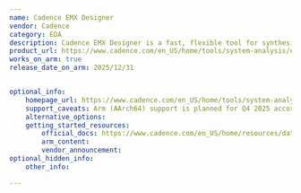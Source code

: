 ```yaml
---
name: Cadence EMX Designer
vendor: Cadence
category: EDA
description: Cadence EMX Designer is a fast, flexible tool for synthesizing and optimizing passive components, generating accurate, DRC-clean PCells for inductors, transformers, and other devices at technology nodes down to 3nm, using EMX’s proven 3D planar solver.
product_url: https://www.cadence.com/en_US/home/tools/system-analysis/em-solver/emx-designer.html
works_on_arm: true
release_date_on_arm: 2025/12/31


optional_info:
    homepage_url: https://www.cadence.com/en_US/home/tools/system-analysis/em-solver/emx-designer.html
    support_caveats: Arm (AArch64) support is planned for Q4 2025 according to Cadence’s platform support roadmap. For early-access builds, contact arm-ecosystem@cadence.com.
    alternative_options:
    getting_started_resources:
        official_docs: https://www.cadence.com/en_US/home/resources/datasheets/emx-designer-ds.html
        arm_content:
        vendor_announcement:
optional_hidden_info:
    other_info: 

---
```


